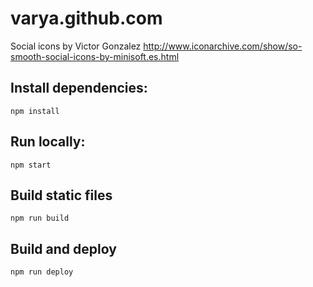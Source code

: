 # varya.github.com

Social icons by Victor Gonzalez
http://www.iconarchive.com/show/so-smooth-social-icons-by-minisoft.es.html

## Install dependencies:

    npm install

## Run locally:

    npm start

## Build static files

    npm run build

## Build and deploy

    npm run deploy
